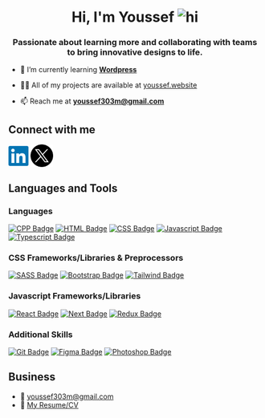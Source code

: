 <h1 align="center">Hi, I'm Youssef <img src="https://user-images.githubusercontent.com/1303154/88677602-1635ba80-d120-11ea-84d8-d263ba5fc3c0.gif" width="28px" height="28px" alt="hi"></h1>
<h3 align="center">Passionate about learning more and collaborating with teams to bring innovative designs to life.</h3>

- 🌱 I’m currently learning **[Wordpress](https://wordpress.org/)**

- 👨‍💻 All of my projects are available at [youssef.website](https://www.youssef.website/)

- 📫 Reach me at **youssef303m@gmail.com**

## Connect with me
<a href="https://linkedin.com/in/youssef303m" target="blank"><img align="center" src="./linkedin-logo.png" alt="youssef303m" height="40" width="40" /></a>
<a href="https://twitter.com/youssef303m" target="blank"><img align="center" src="./x-logo.png" alt="youssef303m" height="45" width="45" /></a>

## Languages and Tools
  ### Languages
  [![CPP Badge](https://img.shields.io/badge/-C++-00599C?style=for-the-badge&labelColor=black&logo=c%2B%2B&logoColor=00599C)](#)
  [![HTML Badge](https://img.shields.io/badge/-HTML-E34F26?style=for-the-badge&labelColor=black&logo=html5&logoColor=E34F26)](#)
  [![CSS Badge](https://img.shields.io/badge/-CSS-1572B6?style=for-the-badge&labelColor=black&logo=css3&logoColor=1572B6)](#)
  [![Javascript Badge](https://img.shields.io/badge/-JavaScript-F7DF1E?style=for-the-badge&labelColor=black&logo=javascript&logoColor=F7DF1E)](#)
  [![Typescript Badge](https://img.shields.io/badge/-TypeScript-3178C6?style=for-the-badge&labelColor=black&logo=typescript&logoColor=3178C6)](#)
  ### CSS Frameworks/Libraries & Preprocessors
  [![SASS Badge](https://img.shields.io/badge/-SASS-CC6699?style=for-the-badge&labelColor=black&logo=sass&logoColor=CC6699)](#)
  [![Bootstrap Badge](https://img.shields.io/badge/-Bootstrap-7952B3?style=for-the-badge&labelColor=black&logo=bootstrap&logoColor=7952B3)](#)
  [![Tailwind Badge](https://img.shields.io/badge/-Tailwind_CSS-38B2AC?style=for-the-badge&labelColor=black&logo=tailwind-css&logoColor=38B2AC)](#)
  ### Javascript Frameworks/Libraries
  [![React Badge](https://img.shields.io/badge/-React-61DAFB?style=for-the-badge&labelColor=black&logo=react&logoColor=61DAFB)](#)
  [![Next Badge](https://img.shields.io/badge/-Next.js-FFFFFF?style=for-the-badge&labelColor=black&logo=next.js&logoColor=FFFFFF)](#)
  [![Redux Badge](https://img.shields.io/badge/-Redux-764ABC?style=for-the-badge&labelColor=black&logo=redux&logoColor=764ABC)](#)
  ### Additional Skills
  [![Git Badge](https://img.shields.io/badge/-Git-F05032?style=for-the-badge&labelColor=black&logo=git&logoColor=F05032)](#)
  [![Figma Badge](https://img.shields.io/badge/-Figma-FF0080?style=for-the-badge&labelColor=black&logo=figma&logoColor=FF0080)](#)
  [![Photoshop Badge](https://img.shields.io/badge/-Adobe_Photoshop-31A8FF?style=for-the-badge&labelColor=black&logo=adobe-photoshop&logoColor=31A8FF)](#)

## Business
- :email: youssef303m@gmail.com
- :paperclip: [My Resume/CV](https://github.com/youssef303m/youssef303m/blob/main/resume.pdf)
